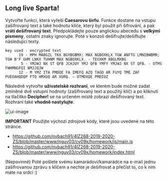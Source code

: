 
## Long live Sparta! 

Vytvořte funkci, která vyřeší **Caesarovu širfu**. Funkce dostane na vstupu zašifrovaný text a také hodnotu klíče, který byl použit při šifrování, a pak **vrátí dešifrovaný text**. Předpokládejte pouze anglickou abecedu s **velkými písmeny**, ostatní znaky ignorujte. Poté v konzoli dešifrujte/dešiftujte následující texty.
```
key used - encrypted text
      19 - MPH MABGZL TKX BGYBGBMX: MAX NGBOXKLX TGW ANFTG LMNIBWBMR; TGW B'F GHM LNKX TUHNM MAX NGBOXKLX. - TEUXKM XBGLMXBG
       5 - YMJWJ NX ST QFB JCHJUY YMJ QFB YMFY YMJWJ NX ST QFB. - OTMS FWHMNGFQI BMJJQJW
      12 - M YMZ ITA PMDQE FA IMEFQ AZQ TAGD AR FUYQ TME ZAF PUEOAHQDQP FTQ HMXGQ AR XURQ. ― OTMDXQE PMDIUZ
```
Následně vytvořte **uživatelské rozhraní**, ve kterém bude možné zadat zmíněné dvě vstupní hodnoty (zašifrovaný text a použitý klíč) a po kliknutí na tlačítko **Decipher!** se na určeném místě zobrazí dešifrovaný text. Rozhraní také **vhodně nastylujte**.

![ui-image](https://user-images.githubusercontent.com/20724910/48301975-52f9f200-e4f6-11e8-9525-8363fa95f427.png)

**IMPORTANT**
Použijte výchozí zdrojové kódy, které jsou uvedené na této stránce.
- https://github.com/nvbach91/4IZ268-2019-2020-ZS/blob/master/www/nguv03/cv09x/homework/js/main.js
- https://github.com/nvbach91/4IZ268-2019-2020-ZS/blob/master/www/nguv03/cv09x/homework/index.html

(Nepovinné) Poté pošlete svému kamarádovi/kamarádce na e-mail jednu zašifrovanou zprávu s klíčem a nechte je dešifrovat a přečíst to, co k nim máte na srdci :)